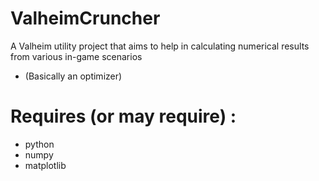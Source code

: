 # ValheimCruncher
A Valheim utility project that aims to help in calculating numerical results from various in-game scenarios 
 * (Basically an optimizer)

# Requires (or may require) :
- python
- numpy
- matplotlib
